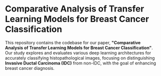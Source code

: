 # Comparative Analysis of Transfer Learning Models for Breast Cancer Classification
This repository contains the codebase for our paper, **"Comparative Analysis of Transfer Learning Models for Breast Cancer Classification"**. Our study explores and evaluates various deep learning architectures for accurately classifying histopathological images, focusing on distinguishing **Invasive Ductal Carcinoma (IDC)** from non-IDC, with the goal of enhancing breast cancer diagnosis.

